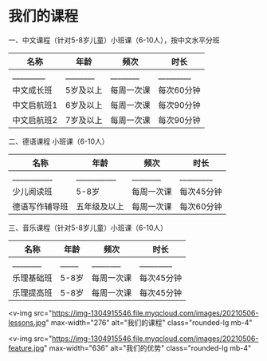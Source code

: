 # 我们的课程

一、中文课程（针对5-8岁儿童）小班课（6-10人），按中文水平分班

| 名称 | 年龄 | 频次 | 时长 |
| - | - | - | - |
| _________ | ________ | ________  | _________ |
| 中文成长班  | 5岁及以上 | 每周一次课 | 每次60分钟 |
| 中文启航班1 | 6岁及以上 | 每周一次课 | 每次90分钟 |
| 中文启航班2 | 7岁及以上 | 每周一次课 | 每次90分钟 |

二、德语课程  小班课（6-10人）

| 名称 | 年龄 | 频次 | 时长 |
| - | - | - | - |
| ___________ | ___________ | ________  | _________ |
| 少儿阅读班    | 5-8岁       | 每周一次课 | 每次45分钟 |
| 德语写作辅导班 | 五年级及以上 | 每周一次课 | 每次60分钟 |

三、音乐课程（针对5-8岁儿童）小班课（6-10人）

| 名称 | 年龄 | 频次 | 时长 |
| - | - | - | - |
| ________ | _____ | ________ | _________ |
| 乐理基础班 | 5-8岁 | 每周一次课 | 每次45分钟 |
| 乐理提高班 | 5-8岁 | 每周一次课 | 每次45分钟 |

<v-img
  src="https://img-1304915546.file.myqcloud.com/images/20210506-lessons.jpg"
  max-width="276"
  alt="我们的课程"
  class="rounded-lg mb-4"
></v-img>

<v-img
  src="https://img-1304915546.file.myqcloud.com/images/20210506-feature.jpg"
  max-width="636"
  alt="我们的优势"
  class="rounded-lg mb-4"
></v-img>
